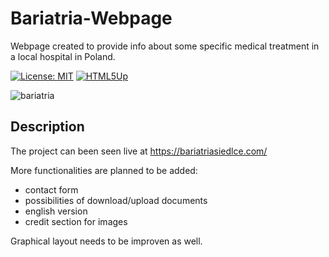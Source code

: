 # Bariatria-Webpage
Webpage created to provide info about some specific medical treatment in a local hospital in Poland.

[![License: MIT](https://img.shields.io/badge/License-MIT-yellow.svg)](https://opensource.org/licenses/MIT)
[![HTML5Up](https://img.shields.io/badge/HTML5Up-Template-blue.svg)](https://html5up.net/)


![bariatria](https://github.com/vbb08/Bariatria-Webpage/assets/67701977/6dd25417-6541-4722-bac2-74112aa9e2ee)
## Description
The project can been seen live at https://bariatriasiedlce.com/


More functionalities are planned to be added:
- contact form
- possibilities of download/upload documents
- english version
- credit section for images

Graphical layout needs to be improven as well. 



